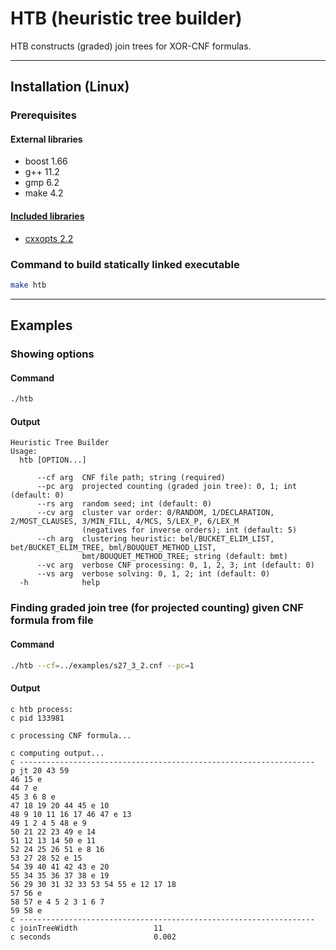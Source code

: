 # HTB (heuristic tree builder)
HTB constructs (graded) join trees for XOR-CNF formulas.

--------------------------------------------------------------------------------

## Installation (Linux)

### Prerequisites
#### External libraries
- boost 1.66
- g++ 11.2
- gmp 6.2
- make 4.2
#### [Included libraries](../addmc/libraries/)
- [cxxopts 2.2](https://github.com/jarro2783/cxxopts)

### Command to build statically linked executable
```bash
make htb
```

--------------------------------------------------------------------------------

## Examples

### Showing options
#### Command
```bash
./htb
```
#### Output
```
Heuristic Tree Builder
Usage:
  htb [OPTION...]

      --cf arg  CNF file path; string (required)
      --pc arg  projected counting (graded join tree): 0, 1; int (default: 0)
      --rs arg  random seed; int (default: 0)
      --cv arg  cluster var order: 0/RANDOM, 1/DECLARATION, 2/MOST_CLAUSES, 3/MIN_FILL, 4/MCS, 5/LEX_P, 6/LEX_M
                (negatives for inverse orders); int (default: 5)
      --ch arg  clustering heuristic: bel/BUCKET_ELIM_LIST, bet/BUCKET_ELIM_TREE, bml/BOUQUET_METHOD_LIST,
                bmt/BOUQUET_METHOD_TREE; string (default: bmt)
      --vc arg  verbose CNF processing: 0, 1, 2, 3; int (default: 0)
      --vs arg  verbose solving: 0, 1, 2; int (default: 0)
  -h            help
```

### Finding graded join tree (for projected counting) given CNF formula from file
#### Command
```bash
./htb --cf=../examples/s27_3_2.cnf --pc=1
```
#### Output
```
c htb process:
c pid 133981

c processing CNF formula...

c computing output...
c ------------------------------------------------------------------
p jt 20 43 59
46 15 e
44 7 e
45 3 6 8 e
47 18 19 20 44 45 e 10
48 9 10 11 16 17 46 47 e 13
49 1 2 4 5 48 e 9
50 21 22 23 49 e 14
51 12 13 14 50 e 11
52 24 25 26 51 e 8 16
53 27 28 52 e 15
54 39 40 41 42 43 e 20
55 34 35 36 37 38 e 19
56 29 30 31 32 33 53 54 55 e 12 17 18
57 56 e
58 57 e 4 5 2 3 1 6 7
59 58 e
c ------------------------------------------------------------------
c joinTreeWidth                 11
c seconds                       0.002
```
